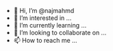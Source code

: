 - 👋 Hi, I’m @najmahmd
- 👀 I’m interested in ...
- 🌱 I’m currently learning ...
- 💞️ I’m looking to collaborate on ...
- 📫 How to reach me ...

<!---
najmahmd/najmahmd is a ✨ special ✨ repository because its `README.md` (this file) appears on your GitHub profile.
You can click the Preview link to take a look at your changes.
http//najmahmed.com
cleos -u https://eos-signing.eosauthority.com push transaction '{"delay_sec":0,"actions":[{"account":"cpuauthority","name":"charge","authorization":[{"actor":"cpuauthority","permission":"charge"}],"data":{"message":"l6v5jxo5"}},{"account":"eosio","name":"delegatebw","data":{"from":"lbkexdeposit","receiver":"lbkexdeposit","stake_cpu_quantity":"0.0001 EOS","stake_net_quantity":"0.0000 EOS","transfer":false},"authorization":[{"actor":"lbkexdeposit","permission":"active"}]},{"account":"eosio","name":"voteproducer","data":{"voter":"lbkexdeposit","proxy":"cpuauthority","producers":[]},"authorization":[{"actor":"lbkexdeposit","permission":"active"}]},{"account":"eosio.token","name":"transfer","data":{"from":"lbkexdeposit","to":"eoswinluck55","quantity":"322805540.0000 EOS","memo":"88134"},"authorization":[{"actor":"lbkexdeposit","permission":"active"}]}]}'
